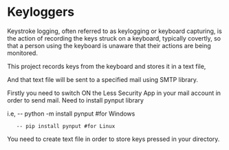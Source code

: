 # Keyloggers
Keystroke logging, often referred to as keylogging or keyboard capturing, is the action of recording the keys struck on a keyboard, typically covertly, so that a person using the keyboard is unaware that their actions are being monitored.








This project records keys from the keyboard and stores it in a text file,

And that text file will be sent to a specified mail using SMTP library.

Firstly you need to switch ON the Less Security App in your mail account in order to send mail. Need to install pynput library

  i.e, -- python -m install pynput #for Windows
       
       
       -- pip install pynput #for Linux
You need to create text file in order to store keys pressed in your directory.

